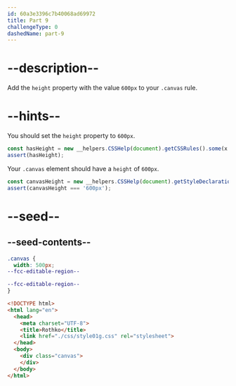 ```yaml
---
id: 60a3e3396c7b40068ad69972
title: Part 9
challengeType: 0
dashedName: part-9
---
```


# --description--

Add the `height` property with the value `600px` to your `.canvas` rule.

# --hints--

You should set the `height` property to `600px`.

```js
const hasHeight = new __helpers.CSSHelp(document).getCSSRules().some(x => x.style.height === '600px');
assert(hasHeight);
```

Your `.canvas` element should have a `height` of `600px`.

```js
const canvasHeight = new __helpers.CSSHelp(document).getStyleDeclaration('.canvas').getPropertyValue('height');
assert(canvasHeight === '600px');
```

# --seed--

## --seed-contents--

```css
.canvas {
  width: 500px;
--fcc-editable-region--

--fcc-editable-region--
}
```

```html
<!DOCTYPE html>
<html lang="en">
  <head>
    <meta charset="UTF-8">
    <title>Rothko</title>
    <link href="./css/style01g.css" rel="stylesheet">
  </head>
  <body>
    <div class="canvas">
    </div>
  </body>
</html>
```

